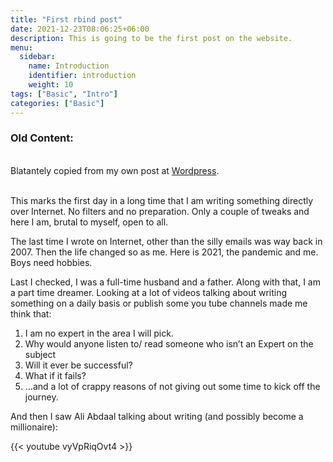 ```yaml
---
title: "First rbind post"
date: 2021-12-23T08:06:25+06:00
description: This is going to be the first post on the website.
menu:
  sidebar:
    name: Introduction
    identifier: introduction
    weight: 10
tags: ["Basic", "Intro"]
categories: ["Basic"]
---
```

 <!--date: 2021-12-23T08:06:25+05:30 

Greeting! This is an introduction post. This post tests the followings:

-   Hero image is in the same directory as the post.
-   This post should be at top of the sidebar.
-   Post author should be the same as specified in `author.yaml` file.
 -->

### Old Content:

</br><span class="comment">Blatantely copied from my own post at <a href="https://sumitsatsangi.wordpress.com/2021/05/05/first-post/">Wordpress</a>.<span class="comment"></span></p>
 </p></br>
<span class="firstcharacter">T</span>his marks the first day in a long time that I am writing something directly over Internet. No filters and no preparation. Only a couple of tweaks and here I am, brutal to myself, open to all. 
</p>
The last time I wrote on Internet, other than the silly emails was way back in 2007. Then the life changed so as me. Here is 2021, the pandemic and me. Boys need hobbies.</p>
Last I checked, I was a full-time husband and a father. Along with that, I am a part time dreamer. Looking at a lot of videos talking about writing something on a daily basis or publish some you tube channels made me think that:

1. I am no expert in the area I will pick.
2. Why would anyone listen to/ read someone who isn’t an Expert on the subject
3. Will it ever be successful?
4. What if it fails?
5. …and a lot of crappy reasons of not giving out some time to kick off the journey.

And then I saw Ali Abdaal talking about writing (and possibly become a millionaire):

{{< youtube vyVpRiqOvt4 >}}
